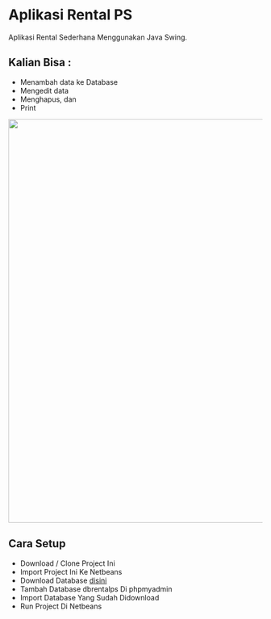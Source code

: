 # Aplikasi Rental PS
Aplikasi Rental Sederhana Menggunakan Java Swing.

## Kalian Bisa :

- Menambah data ke Database
- Mengedit data
- Menghapus, dan
- Print

<p align="center"><img src="https://drive.google.com/uc?export=view&id=10yp4Je6JDp1NccSzAGlI7g073rmxLO7P" width="800"></p>

## Cara Setup

- Download / Clone Project Ini
- Import Project Ini Ke Netbeans
- Download Database <a href="https://drive.google.com/file/d/1rbti8xrwQzbSiOObIm94_qDd6P6g6edR/view?usp=sharing" target="_blank" rel="noopener noreferrer">disini</a>
- Tambah Database dbrentalps Di phpmyadmin
- Import Database Yang Sudah Didownload
- Run Project Di Netbeans




